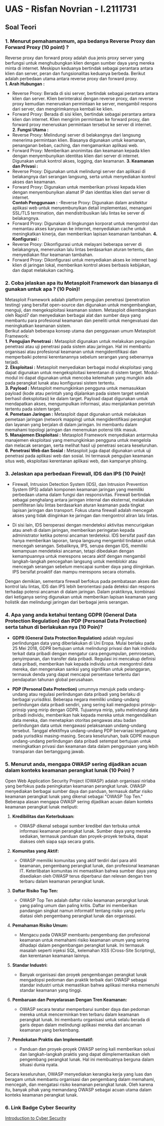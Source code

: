 # UAS - Risfan Novrian - I.2111731

## Soal Teori

### 1. Menurut pemahamanmum, apa bedanya Reverse Proxy dan Forward Proxy (10 point) ?
Reverse proxy dan forward proxy adalah dua jenis proxy server yang berfungsi untuk menghubungkan klien dengan sumber daya yang mereka minta di internet. Meskipun keduanya bertindak sebagai perantara antara klien dan server, peran dan fungsionalitas keduanya berbeda. Berikut adalah perbedaan utama antara reverse proxy dan forward proxy. <br>
**1. Arah Hubungan :**
- Reverse Proxy: Berada di sisi server, bertindak sebagai perantara antara klien dan server. Klien berinteraksi dengan reverse proxy, dan reverse proxy kemudian meneruskan permintaan ke server, mengambil respons dari server, dan mengirimkannya kembali ke klien.
- Forward Proxy: Berada di sisi klien, bertindak sebagai perantara antara klien dan internet. Klien mengirim permintaan ke forward proxy, dan forward proxy meneruskan permintaan tersebut ke server di internet.<br>
**2. Fungsi Utama :**
- Reverse Proxy: Melindungi server di belakangnya dari langsung menerima permintaan klien. Biasanya digunakan untuk keamanan, penanganan beban, caching, dan mengamankan aplikasi web.
- Forward Proxy: Memberikan anonimitas dan keamanan kepada klien dengan menyembunyikan identitas klien dari server di internet. Digunakan untuk kontrol akses, logging, dan keamanan.
__3. Keamanan dan Privasi :__
- Reverse Proxy: Digunakan untuk melindungi server dan aplikasi di belakangnya dari serangan langsung, serta untuk menyediakan kontrol akses dan keamanan.
- Forward Proxy: Digunakan untuk memberikan privasi kepada klien dengan menyembunyikan alamat IP dan identitas klien dari server di internet.<br>
**Contoh Penggunaan :**
-Reverse Proxy: Digunakan dalam arsitektur aplikasi web untuk menyembunyikan detail implementasi, menangani SSL/TLS termination, dan mendistribusikan lalu lintas ke server di belakangnya.
- Forward Proxy: Digunakan di lingkungan korporat untuk mengontrol dan memantau akses karyawan ke internet, menyediakan cache untuk meningkatkan kinerja, dan memberikan lapisan keamanan tambahan.
**4. Konfigurasi :**
- Reverse Proxy: Dikonfigurasi untuk melayani beberapa server di belakangnya, meneruskan lalu lintas berdasarkan aturan tertentu, dan menyediakan fitur keamanan tambahan.
- Forward Proxy: Dikonfigurasi untuk menyediakan akses ke internet bagi klien di jaringan lokal, memberikan kontrol akses berbasis kebijakan, dan dapat melakukan caching.

### 2. Coba jelaskan apa itu Metasploit Framework dan biasanya di gunakan untuk apa ? (10 Poin)!
Metasploit Framework adalah platform pengujian penetrasi (penetration testing) yang bersifat open-source dan digunakan untuk mengembangkan, menguji, dan mengeksploitasi keamanan sistem. Metasploit dikembangkan oleh Rapid7 dan menyediakan berbagai alat dan sumber daya yang membantu para profesional keamanan dan peneliti untuk mengevaluasi dan meningkatkan keamanan sistem.<br>
Berikut adalah beberapa konsep utama dan penggunaan umum Metasploit Framework: <br>
**1. Pengujian Penetrasi :**
Metasploit digunakan untuk melakukan pengujian penetrasi atau uji penetrasi pada sistem atau jaringan. Hal ini membantu organisasi atau profesional keamanan untuk mengidentifikasi dan memperbaiki potensi kerentanannya sebelum serangan yang sebenarnya terjadi.<br>
**2. Eksploitasi :**
Metasploit menyediakan berbagai modul eksploitasi yang dapat digunakan untuk mengeksploitasi kerentanan di sistem target. Modul-modul ini dapat digunakan untuk mencoba kelemahan yang mungkin ada pada perangkat lunak atau konfigurasi sistem tertentu.<br>
**3. Payload :**
Metasploit memungkinkan pengguna untuk memasukkan payload (kode atau perintah yang dijalankan pada sistem target setelah berhasil dieksploitasi) ke dalam target. Payload dapat digunakan untuk mendapatkan akses, mengumpulkan informasi, atau menjalankan perintah tertentu pada sistem target.<br>
**4. Pemetaan Jaringan :**
Metasploit dapat digunakan untuk melakukan pemetaan jaringan (network mapping) untuk mengidentifikasi perangkat dan layanan yang berjalan di dalam jaringan. Ini membantu dalam memahami topologi jaringan dan menemukan potensi titik masuk.<br>
**5. Manajemen Eksploitasi :**
Metasploit Framework menyediakan antarmuka manajemen eksploitasi yang memungkinkan pengguna untuk mengelola dan melacak serangan, serta melihat hasil uji penetrasi secara keseluruhan.<br>
**6. Penetrasi Web dan Sosial :**
Metasploit juga dapat digunakan untuk uji penetrasi pada aplikasi web dan sosial. Ini termasuk pengujian keamanan situs web, eksploitasi kerentanan aplikasi web, dan kampanye phising.<br>

### 3. Jelaskan apa perbedaan Firewall, IDS dan IPS (10 Poin)!
- Firewall, Intrusion Detection System (IDS), dan Intrusion Prevention System (IPS) adalah komponen keamanan jaringan yang memiliki perbedaan utama dalam fungsi dan responsivitas. Firewall bertindak sebagai penghalang antara jaringan internal dan eksternal, melakukan pemfilteran lalu lintas berdasarkan aturan keamanan pada tingkat lapisan jaringan dan transport. Fokus utama firewall adalah mencegah akses yang tidak diinginkan ke jaringan dan mengontrol aliran lalu lintas.<br>

- Di sisi lain, IDS beroperasi dengan mendeteksi aktivitas mencurigakan atau aneh di dalam jaringan, memberikan peringatan kepada administrator ketika potensi ancaman terdeteksi. IDS bersifat pasif dan hanya memberikan laporan, tanpa langsung mengambil tindakan untuk mencegah serangan. Sebaliknya, IPS, serupa dengan IDS, memiliki kemampuan mendeteksi ancaman, tetapi dibedakan dengan kemampuannya untuk merespons secara aktif dengan mengambil langkah-langkah pencegahan langsung untuk memblokir atau mencegah serangan sebelum mencapai sumber daya yang diinginkan. IPS bersifat proaktif dan mampu merespons secara otomatis.<br>

Dengan demikian, sementara firewall berfokus pada pembatasan akses dan kontrol lalu lintas, IDS dan IPS lebih berorientasi pada deteksi dan respons terhadap potensi ancaman di dalam jaringan. Dalam praktiknya, kombinasi dari ketiganya sering digunakan untuk memberikan lapisan keamanan yang holistik dan melindungi jaringan dari berbagai jenis serangan.<br>

### 4. Apa yang anda ketahui tentang GDPR (General Data Protection Regulation) dan PDP (Personal Data Protection) serta tahun di berlakukan nya (10 Poin)?
- **GDPR (General Data Protection Regulation)** adalah regulasi perlindungan data yang diberlakukan di Uni Eropa. Mulai berlaku pada 25 Mei 2018, GDPR bertujuan untuk melindungi privasi dan hak individu terkait data pribadi dengan mengatur cara pengumpulan, pemrosesan, penyimpanan, dan transfer data pribadi. Regulasi ini mencakup definisi data pribadi, memberikan hak kepada individu untuk mengontrol data mereka, dan mengenakan sanksi yang signifikan untuk pelanggaran, termasuk denda yang dapat mencapai persentase tertentu dari pendapatan tahunan global perusahaan.<br>

- **PDP (Personal Data Protection)** umumnya merujuk pada undang-undang atau regulasi perlindungan data pribadi yang berlaku di berbagai yurisdiksi. Beberapa negara memiliki undang-undang perlindungan data pribadi sendiri, yang sering kali mengadopsi prinsip-prinsip yang mirip dengan GDPR. Tujuannya mirip, yaitu melindungi data pribadi individu, memberikan hak kepada mereka untuk mengendalikan data mereka, dan menetapkan otoritas pengawas atau badan perlindungan data untuk mengawasi pelaksanaan undang-undang tersebut. Tanggal efektifnya undang-undang PDP bervariasi tergantung pada yurisdiksi masing-masing. Secara keseluruhan, baik GDPR maupun undang-undang perlindungan data pribadi setempat bertujuan untuk meningkatkan privasi dan keamanan data dalam penggunaan yang lebih transparan dan bertanggung jawab.

### 5. Menurut anda, mengapa OWASP sering dijadikan acuan dalam konteks keamanan perangkat lunak (10 Poin) ?
Open Web Application Security Project (OWASP) adalah organisasi nirlaba yang berfokus pada peningkatan keamanan perangkat lunak. OWASP menyediakan berbagai sumber daya dan panduan, termasuk daftar risiko keamanan perangkat lunak yang dikenal sebagai "OWASP Top Ten." Beberapa alasan mengapa OWASP sering dijadikan acuan dalam konteks keamanan perangkat lunak meliputi:

1. **Kredibilitas dan Keterbukaan:**
   - OWASP dikenal sebagai sumber kredibel dan terbuka untuk informasi keamanan perangkat lunak. Sumber daya yang mereka sediakan, termasuk panduan dan proyek-proyek terbuka, dapat diakses oleh siapa saja secara gratis.

2. **Komunitas yang Aktif:**
   - OWASP memiliki komunitas yang aktif terdiri dari para ahli keamanan, pengembang perangkat lunak, dan profesional keamanan IT. Keterlibatan komunitas ini memastikan bahwa sumber daya yang disediakan oleh OWASP terus diperbarui dan relevan dengan tren terbaru dalam keamanan perangkat lunak.

3. **Daftar Risiko Top Ten:**
   - OWASP Top Ten adalah daftar risiko keamanan perangkat lunak yang paling umum dan paling kritis. Daftar ini memberikan pandangan singkat namun informatif tentang risiko yang perlu diatasi oleh pengembang perangkat lunak dan organisasi.

4. **Pemahaman Risiko Umum:**
   - Mengacu pada OWASP membantu pengembang dan profesional keamanan untuk memahami risiko keamanan umum yang sering dihadapi dalam pengembangan perangkat lunak. Ini termasuk masalah seperti injeksi SQL, kelemahan XSS (Cross-Site Scripting), dan kerentanan keamanan lainnya.

5. **Standar Industri:**
   - Banyak organisasi dan proyek pengembangan perangkat lunak mengadopsi pedoman dan praktik terbaik dari OWASP sebagai standar industri untuk memastikan bahwa aplikasi mereka memenuhi standar keamanan yang tinggi.

6. **Pembaruan dan Penyelarasan Dengan Tren Keamanan:**
   - OWASP secara teratur memperbarui sumber daya dan pedoman mereka untuk mencerminkan tren terbaru dalam keamanan perangkat lunak. Ini membantu organisasi untuk selalu berada di garis depan dalam melindungi aplikasi mereka dari ancaman keamanan yang berkembang.

7. **Pendekatan Praktis dan Implementatif:**
   - Panduan dan proyek-proyek OWASP sering kali memberikan solusi dan langkah-langkah praktis yang dapat diimplementasikan oleh pengembang perangkat lunak. Hal ini membuatnya berguna dalam situasi dunia nyata.

Secara keseluruhan, OWASP menyediakan kerangka kerja yang luas dan beragam untuk membantu organisasi dan pengembang dalam memahami, mencegah, dan mengatasi risiko keamanan perangkat lunak. Oleh karena itu, banyak pihak yang memandang OWASP sebagai acuan utama dalam konteks keamanan perangkat lunak.

### 6. Link Badge Cyber Security
[Introduction to Cyber Security](https://www.credly.com/badges/3a3312eb-6a19-4b42-99bc-7df38ff726f4/public_url)
